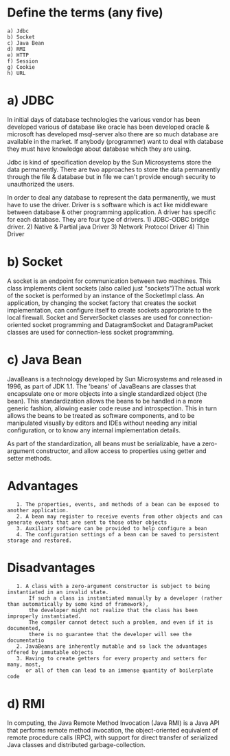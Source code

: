 # Define the terms (any five)
    a) Jdbc
    b) Socket
    c) Java Bean
    d) RMI
    e) HTTP
    f) Session
    g) Cookie
    h) URL
# a) JDBC
   In initial days of database technologies the various vendor has been developed various of database like oracle has been developed oracle & microsoft has developed msql-server also there are so much database are available in the market.
   If anybody (programmer) want to deal with database they must have knowledge about database which they are using. 
 
   Jdbc is kind of specification develop by the Sun Microsystems store the data permanently. There are two approaches to store the data permanently through the file & database but in file we can't provide enough security to unauthorized the users.
 
   In order to deal any database to represent the data permanently, we must have to use the driver. Driver is s software which is act like middleware between database & other programming application. A driver has specific for each database.
   They are four type of drivers.
        1) JDBC-ODBC bridge driver.
        2) Native & Partial java Driver
        3) Network Protocol Driver 
        4) Thin Driver 

# b) Socket
   A socket is an endpoint for communication between two machines. This class implements client sockets (also called just "sockets")The actual work of the socket is performed by an instance of the SocketImpl class. An application, by changing the socket factory that creates the socket implementation, can configure itself to create sockets appropriate to the local firewall.
   Socket and ServerSocket classes are used for connection-oriented socket programming and DatagramSocket and DatagramPacket classes are used for connection-less socket programming. 

# c) Java Bean
   JavaBeans is a technology developed by Sun Microsystems and released in 1996, as part of JDK 1.1.
   The 'beans' of JavaBeans are classes that encapsulate one or more objects into a single standardized object (the bean). This standardization allows the beans to be handled in a more generic fashion, allowing easier code reuse and introspection. This in turn allows the beans to be treated as software components, and to be manipulated visually by editors and IDEs without needing any initial configuration, or to know any internal implementation details.

   As part of the standardization, all beans must be serializable, have a zero-argument constructor, and allow access to properties using getter and setter methods.
   # Advantages
       1. The properties, events, and methods of a bean can be exposed to another application.
       2. A bean may register to receive events from other objects and can generate events that are sent to those other objects
       3. Auxiliary software can be provided to help configure a bean
       4. The configuration settings of a bean can be saved to persistent storage and restored.

  # Disadvantages
       1. A class with a zero-argument constructor is subject to being instantiated in an invalid state. 
           If such a class is instantiated manually by a developer (rather than automatically by some kind of framework), 
           the developer might not realize that the class has been improperly instantiated. 
           The compiler cannot detect such a problem, and even if it is documented,
           there is no guarantee that the developer will see the documentatio
       2. JavaBeans are inherently mutable and so lack the advantages offered by immutable objects
       3. Having to create getters for every property and setters for many, most, 
          or all of them can lead to an immense quantity of boilerplate code
# d) RMI
   In computing, the Java Remote Method Invocation (Java RMI) is a Java API that performs remote method invocation,
   the object-oriented equivalent of remote procedure calls (RPC), with support for direct transfer of serialized Java classes and distributed garbage-collection.



    
  